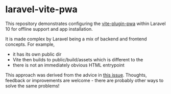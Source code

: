 # laravel-vite-pwa

This repository demonstrates configuring the [vite-plugin-pwa](https://github.com/vite-pwa/vite-plugin-pwa) within Laravel 10 for offline support and app installation.

It is made complex by Laravel being a mix of backend and frontend concepts. For example,

- it has its own public dir
- Vite then builds to public/build/assets which is different to the
- there is not an immediately obvious HTML entrypoint

This approach was derived from the advice in [this issue](https://github.com/vite-pwa/vite-plugin-pwa/issues/431). Thoughts, feedback or improvements are welcome - there are probably other ways to solve the same problems!
